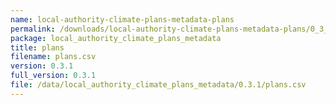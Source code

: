 ```yaml
---
name: local-authority-climate-plans-metadata-plans
permalink: /downloads/local-authority-climate-plans-metadata-plans/0_3_1
package: local_authority_climate_plans_metadata
title: plans
filename: plans.csv
version: 0.3.1
full_version: 0.3.1
file: /data/local_authority_climate_plans_metadata/0.3.1/plans.csv
---
```

